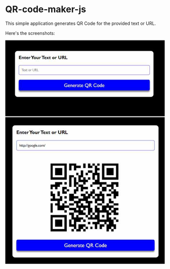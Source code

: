 # QR-code-maker-js

This simple application generates QR Code for the provided text or URL.

Here's the screenshots:

<img src="Screenshot1.jpg">

<img src="Screenshot2.jpg">